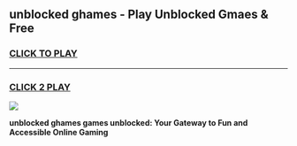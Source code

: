 
## unblocked ghames - Play Unblocked Gmaes & Free
<h3>
<a href="https://news.freeplayer.one?title=unblocked_ghames&ref=16F">CLICK TO PLAY</a></h3>
<hr>

<h3>
<a href="https://news.freeplayer.one?title=unblocked_ghames&ref=16F">CLICK 2 PLAY</a>
  
</h3>

<a href="https://news.freeplayer.one?title=unblocked_ghames&ref=16F/"><img src="https://clearcache.store/games.png"></a>


**unblocked ghames games unblocked: Your Gateway to Fun and Accessible Online Gaming**

